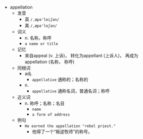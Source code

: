 - appellation
  - 发音
    - 英 `/ˌæpə'leiʃən/`
    - 美 `/,æpə'leʃən/`
  - 词义
    - n. 名称，称呼
    - `a name or title`
  - 记忆
    - 来自appeal (v. 上诉)， 转化为appellant (上诉人)， 再成为appellation (名称， 称呼)
  - 同根词
    - adj.
      - `appellative` 通称的；名称的
    - n.
      - `appellative` 通称名词，普通名词；称呼
  - 近义词
    - n. 称呼；名称；名目
      - `name`
      - `a form of address`
  - 例句
    - `He earned the appellation "rebel priest."`
      - 他得了一个“叛逆牧师”的称号。

